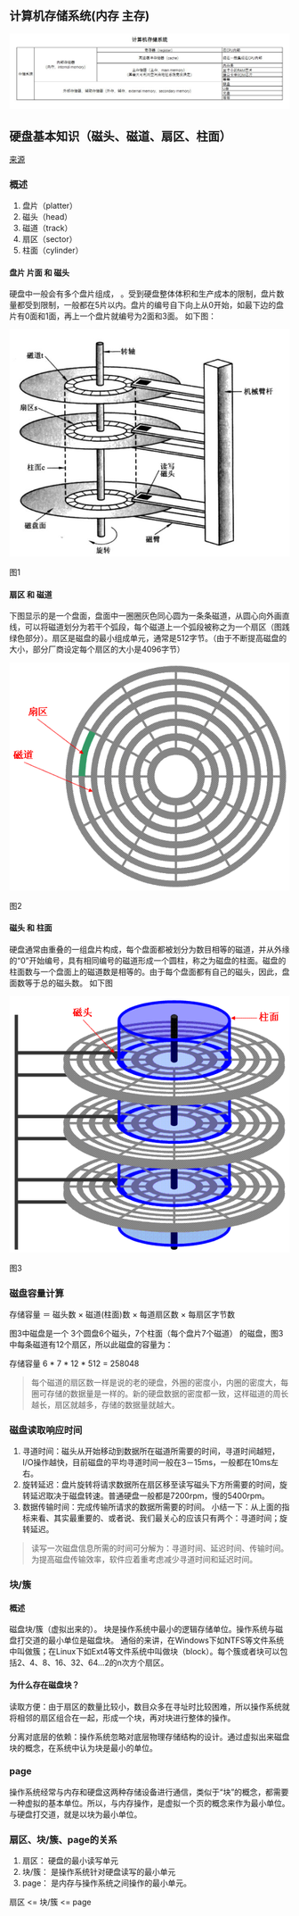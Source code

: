 ## 计算机存储系统(内存 主存)

![preview](计算机组成原理.assets/v2-6cbe0ce1ed6a7336de891e9f83ad4269_r.jpg)



## 硬盘基本知识（磁头、磁道、扇区、柱面）

[来源](https://www.cnblogs.com/jswang/p/9071847.html)

### 概述

1. 盘片（platter）
2. 磁头（head）
3. 磁道（track）
4. 扇区（sector）
5. 柱面（cylinder）

#### 盘片 片面 和 磁头

硬盘中一般会有多个盘片组成，	。受到硬盘整体体积和生产成本的限制，盘片数量都受到限制，一般都在5片以内。盘片的编号自下向上从0开始，如最下边的盘片有0面和1面，再上一个盘片就编号为2面和3面。
如下图：



 

![img](计算机组成原理.assets/2843224-46fb935cd31addbd.png)

图1

#### 扇区 和 磁道

下图显示的是一个盘面，盘面中一圈圈灰色同心圆为一条条磁道，从圆心向外画直线，可以将磁道划分为若干个弧段，每个磁道上一个弧段被称之为一个扇区（图践绿色部分）。扇区是磁盘的最小组成单元，通常是512字节。（由于不断提高磁盘的大小，部分厂商设定每个扇区的大小是4096字节）

 

![img](计算机组成原理.assets/2843224-56f2056f0b36009f.png)

图2

#### 磁头 和 柱面

硬盘通常由重叠的一组盘片构成，每个盘面都被划分为数目相等的磁道，并从外缘的“0”开始编号，具有相同编号的磁道形成一个圆柱，称之为磁盘的柱面。磁盘的柱面数与一个盘面上的磁道数是相等的。由于每个盘面都有自己的磁头，因此，盘面数等于总的磁头数。 如下图



 

![img](计算机组成原理.assets/2843224-e0854f19c817c83c.png)

图3



### 磁盘容量计算

存储容量 ＝ 磁头数 × 磁道(柱面)数 × 每道扇区数 × 每扇区字节数

图3中磁盘是一个 3个圆盘6个磁头，7个柱面（每个盘片7个磁道） 的磁盘，图3中每条磁道有12个扇区，所以此磁盘的容量为：

存储容量 6 * 7 * 12 * 512 = 258048

> 每个磁道的扇区数一样是说的老的硬盘，外圈的密度小，内圈的密度大，每圈可存储的数据量是一样的。新的硬盘数据的密度都一致，这样磁道的周长越长，扇区就越多，存储的数据量就越大。

### 磁盘读取响应时间

1. 寻道时间：磁头从开始移动到数据所在磁道所需要的时间，寻道时间越短，I/O操作越快，目前磁盘的平均寻道时间一般在3－15ms，一般都在10ms左右。
2. 旋转延迟：盘片旋转将请求数据所在扇区移至读写磁头下方所需要的时间，旋转延迟取决于磁盘转速。普通硬盘一般都是7200rpm，慢的5400rpm。
3. 数据传输时间：完成传输所请求的数据所需要的时间。
   小结一下：从上面的指标来看、其实最重要的、或者说、我们最关心的应该只有两个：寻道时间；旋转延迟。

> 读写一次磁盘信息所需的时间可分解为：寻道时间、延迟时间、传输时间。为提高磁盘传输效率，软件应着重考虑减少寻道时间和延迟时间。

### 块/簇

#### 概述

磁盘块/簇（虚拟出来的）。 块是操作系统中最小的逻辑存储单位。操作系统与磁盘打交道的最小单位是磁盘块。
通俗的来讲，在Windows下如NTFS等文件系统中叫做簇；在Linux下如Ext4等文件系统中叫做块（block）。每个簇或者块可以包括2、4、8、16、32、64…2的n次方个扇区。

#### 为什么存在磁盘块？

读取方便：由于扇区的数量比较小，数目众多在寻址时比较困难，所以操作系统就将相邻的扇区组合在一起，形成一个块，再对块进行整体的操作。

分离对底层的依赖：操作系统忽略对底层物理存储结构的设计。通过虚拟出来磁盘块的概念，在系统中认为块是最小的单位。

### page

操作系统经常与内存和硬盘这两种存储设备进行通信，类似于“块”的概念，都需要一种虚拟的基本单位。所以，与内存操作，是虚拟一个页的概念来作为最小单位。与硬盘打交道，就是以块为最小单位。

### 扇区、块/簇、page的关系

1. 扇区： 硬盘的最小读写单元
2. 块/簇： 是操作系统针对硬盘读写的最小单元
3. page： 是内存与操作系统之间操作的最小单元。

扇区 <= 块/簇 <= page